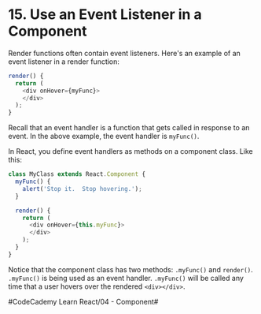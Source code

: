# 15. Use an Event Listener in a Component
Render functions often contain event listeners. Here's an example of an event listener in a render function:

``` javascript
render() {
  return (
    <div onHover={myFunc}>
    </div>
  );
}
```

Recall that an event handler is a function that gets called in response to an event. In the above example, the event handler is `myFunc()`.

In React, you define event handlers as methods on a component class. Like this:

``` javascript
class MyClass extends React.Component {
  myFunc() {
    alert('Stop it.  Stop hovering.');
  }

  render() {
    return (
      <div onHover={this.myFunc}>
      </div>
    );
  }
}
```

Notice that the component class has two methods: `.myFunc()` and `render()`. `.myFunc()` is being used as an event handler. `.myFunc()` will be called any time that a user hovers over the rendered `<div></div>`.


#CodeCademy Learn React/04 - Component#